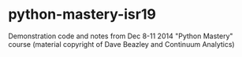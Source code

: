python-mastery-isr19
====================

Demonstration code and notes from Dec 8-11 2014 "Python Mastery" course (material copyright of Dave Beazley and Continuum Analytics)
